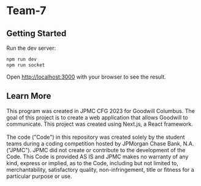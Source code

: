 # Team-7

## Getting Started

Run the dev server:

```bash
npm run dev
npm run socket
```

Open [http://localhost:3000](http://localhost:3000) with your browser to see the result.

## Learn More

This program was created in JPMC CFG 2023 for Goodwill Columbus. The goal of this project is to create a web application that allows Goodwill to communicate. This project was created using Next.js, a React framework.
 <br /> <br /> The code ("Code") in this repository was created solely by the student teams during a coding competition hosted by JPMorgan Chase Bank, N.A. ("JPMC"). JPMC did not create or contribute to the development of the Code. This Code is provided AS IS and JPMC makes no warranty of any kind, express or implied, as to the Code, including but not limited to, merchantability, satisfactory quality, non-infringement, title or fitness for a particular purpose or use.